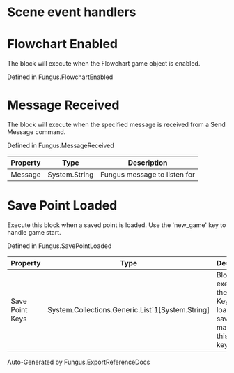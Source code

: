 # Scene event handlers

# Flowchart Enabled
The block will execute when the Flowchart game object is enabled.

Defined in Fungus.FlowchartEnabled
# Message Received
The block will execute when the specified message is received from a Send Message command.

Defined in Fungus.MessageReceived

Property | Type | Description
 --- | --- | ---
Message | System.String | Fungus message to listen for

# Save Point Loaded
Execute this block when a saved point is loaded. Use the 'new_game' key to handle game start.

Defined in Fungus.SavePointLoaded

Property | Type | Description
 --- | --- | ---
Save Point Keys | System.Collections.Generic.List`1[System.String] | Block will execute if the Save Key of the loaded save point matches this save key.

Auto-Generated by Fungus.ExportReferenceDocs

